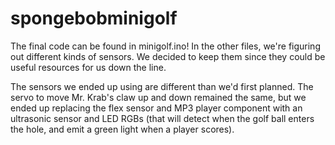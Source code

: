 # spongebobminigolf

The final code can be found in minigolf.ino! In the other files, we're figuring out different kinds of sensors. We decided to keep them since they could be useful resources for us down the line.

The sensors we ended up using are different than we'd first planned. The servo to move Mr. Krab's claw up and down remained the same, but we ended up replacing the flex sensor and MP3 player component with an ultrasonic sensor and LED RGBs (that will detect when the golf ball enters the hole, and emit a green light when a player scores).
